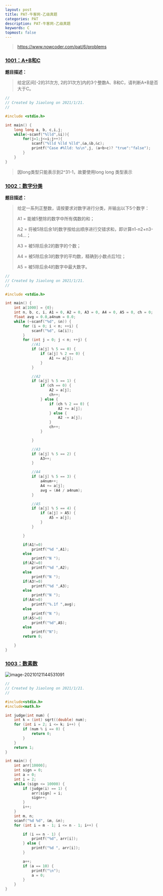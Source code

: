 ```yaml
---
layout: post
title: PAT-牛客网-乙级真题
categories: PAT
description: PAT-牛客网-乙级真题
keywords: C
topmost: false
---
```


> https://www.nowcoder.com/pat/6/problems

### [1001：A+B和C](https://www.nowcoder.com/pat/6/problem/4077)

**题目描述：**

> 给定区间[-2的31次方, 2的31次方]内的3个整数A、B和C，请判断A+B是否大于C。

~~~c
//
// Created by Jiaolong on 2021/1/21.
//

#include <stdio.h>

int main() {
    long long a, b, c,i,j;
    while(~scanf("%lld",&i)){
        for(j=1;j<=i;j++){
            scanf("%lld %lld %lld",&a,&b,&c);
            printf("Case #%lld: %s\n",j, (a+b>c)? "true":"false");
        }
    }
}

~~~

> 因long类型只能表示到2^31-1，故要使用long long 类型表示



### [1002：数字分类](https://www.nowcoder.com/pat/6/problem/4078)

**题目描述：**

> 给定一系列正整数，请按要求对数字进行分类，并输出以下5个数字：
>
> 
>
>  A1 = 能被5整除的数字中所有偶数的和；
>
>  A2 = 将被5除后余1的数字按给出顺序进行交错求和，即计算n1-n2+n3-n4...；
>
>  A3 = 被5除后余2的数字的个数；
>
>  A4 = 被5除后余3的数字的平均数，精确到小数点后1位；
>
>  A5 = 被5除后余4的数字中最大数字。

~~~C
//
// Created by Jiaolong on 2021/1/21.
//

#include <stdio.h>

int main() {
    int a[1000] = {0};
    int n, b, c, i, A1 = 0, A2 = 0, A3 = 0, A4 = 0, A5 = 0, ch = 0;
    float avg = 0.0,a4num = 0.0;
    while (~scanf("%d", &n)) {
        for (i = 0; i < n; ++i) {
            scanf("%d", &a[i]);
        }
        for (int j = 0; j < n; ++j) {
            //A1
            if (a[j] % 5 == 0) {
                if (a[j] % 2 == 0) {
                    A1 += a[j];
                }
            }

            //A2
            if (a[j] % 5 == 1) {
                if (ch == 0) {
                    A2 = a[j];
                    ch++;
                } else {
                    if (ch % 2 == 0) {
                        A2 += a[j];
                    } else {
                        A2 -= a[j];
                    }
                    ch++;
                }

            }

            //A3
            if (a[j] % 5 == 2) {
                A3++;
            }

            //A4
            if (a[j] % 5 == 3) {
                a4num++;
                A4 += a[j];
                avg = (A4 / a4num);
            }

            //A5
            if (a[j] % 5 == 4) {
                if (a[j] > A5) {
                    A5 = a[j];
                }
            }

        }

        if(A1!=0)
            printf("%d ",A1);
        else
            printf("N ");
        if(A2!=0)
            printf("%d ",A2);
        else
            printf("N ");
        if(A3!=0)
            printf("%d ",A3);
        else
            printf("N ");
        if(A4!=0)
            printf("%.1f ",avg);
        else
            printf("N ");
        if(A5!=0)
            printf("%d",A5);
        else
            printf("N");
        return 0;

    }
}
~~~

### [ 1003：数素数](https://www.nowcoder.com/pat/6/problem/4079)
![image-20210121144531091](https://i.loli.net/2021/01/21/3yVFYMjG6T9W8XI.png)

~~~C
//
// Created by Jiaolong on 2021/1/21.
//

#include<stdio.h>
#include<math.h>

int judge(int num) {
    int k = (int) sqrt((double) num);
    for (int i = 2; i <= k; i++) {
        if (num % i == 0) {
            return 0;
        }
    }
    return 1;
}

int main() {
    int arr[10000];
    int sign = 0;
    int a = 0;
    int i = 2;
    while (sign <= 10000) {
        if (judge(i) == 1) {
            arr[sign] = i;
            sign++;
        }
        i++;
    }
    int m, n;
    scanf("%d %d", &m, &n);
    for (int i = m - 1; i <= n - 1; i++) {

        if (i == n - 1) {
            printf("%d", arr[i]);
        } else {
            printf("%d ", arr[i]);
        }

        a++;
        if (a == 10) {
            printf("\n");
            a = 0;
        }
    }
}
~~~

